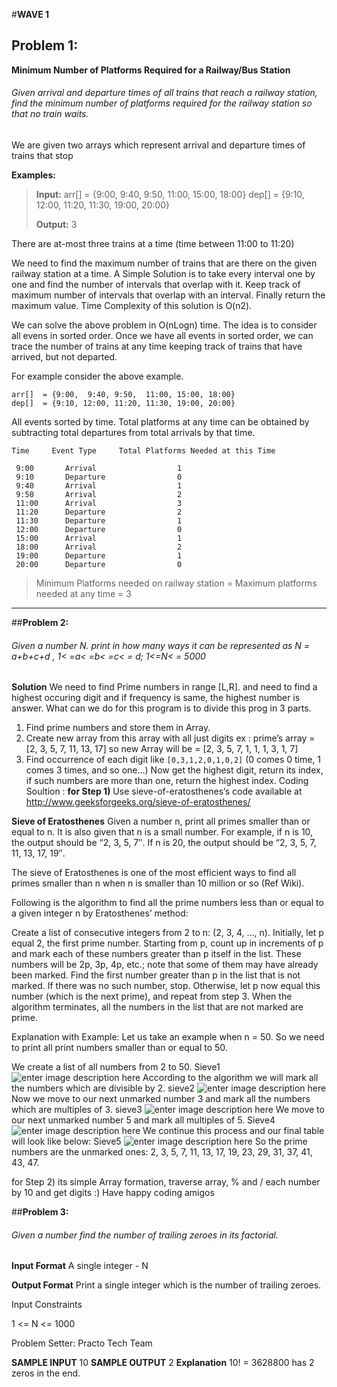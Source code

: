 #**WAVE 1**
## **Problem 1:**
**Minimum Number of Platforms Required for a Railway/Bus Station**

###### Given arrival and departure times of all trains that reach a railway station, find the minimum number of platforms required for the railway station so that no train waits.
We are given two arrays which represent arrival and departure times of trains that stop

**Examples:**

>  **Input:**  arr[]  = {9:00,  9:40, 9:50,  11:00, 15:00, 18:00}
>             dep[]  = {9:10, 12:00, 11:20, 11:30, 19:00, 20:00}
> 
> **Output:** 3



There are at-most three trains at a time (time between 11:00 to 11:20)

We need to find the maximum number of trains that are there on the given railway station at a time. A Simple Solution is to take every interval one by one and find the number of intervals that overlap with it. Keep track of maximum number of intervals that overlap with an interval. Finally return the maximum value. Time Complexity of this solution is O(n2).

We can solve the above problem in O(nLogn) time. The idea is to consider all evens in sorted order. Once we have all events in sorted order, we can trace the number of trains at any time keeping track of trains that have arrived, but not departed.




For example consider the above example.

    arr[]  = {9:00,  9:40, 9:50,  11:00, 15:00, 18:00}
    dep[]  = {9:10, 12:00, 11:20, 11:30, 19:00, 20:00}

All events sorted by time.
Total platforms at any time can be obtained by subtracting total 
departures from total arrivals by that time.
 

    Time     Event Type     Total Platforms Needed at this Time 

     9:00       Arrival                  1
     9:10       Departure                0
     9:40       Arrival                  1
     9:50       Arrival                  2
     11:00      Arrival                  3 
     11:20      Departure                2
     11:30      Departure                1
     12:00      Departure                0
     15:00      Arrival                  1
     18:00      Arrival                  2 
     19:00      Departure                1
     20:00      Departure                0

> Minimum Platforms needed on railway station = Maximum platforms needed at any time  = 3

 


----------





##**Problem 2:**

###### Given a number N. print in how many ways it can be represented as N = a+b+c+d , 1< =a< =b< =c< = d; 1<=N< = 5000


**Solution**
 We need to find Prime numbers in range [L,R]. and need to find a highest occuring digit and if frequency is same, the highest number is answer.
What can we do for this program is to divide this prog in 3 parts.

 1. Find prime numbers and store them in Array.
 2. Create new array from this array with all just digits
		ex : prime’s array = [2, 3, 5, 7, 11, 13, 17]
		so new Array will be = [2, 3, 5, 7, 1, 1, 1, 3, 1, 7]
 3. Find occurrence of each digit like `[0,3,1,2,0,1,0,2]` (0 comes 0 time, 1 comes 3 times, and so one…)
Now get the highest digit, return its index, if such numbers are more than one, return the highest index.
Coding Soultion :
**for Step 1)** Use sieve-of-eratosthenes’s code available at http://www.geeksforgeeks.org/sieve-of-eratosthenes/

**Sieve of Eratosthenes**
Given a number n, print all primes smaller than or equal to n. It is also given that n is a small number.
For example, if n is 10, the output should be “2, 3, 5, 7″. If n is 20, the output should be “2, 3, 5, 7, 11, 13, 17, 19″.

The sieve of Eratosthenes is one of the most efficient ways to find all primes smaller than n when n is smaller than 10 million or so (Ref Wiki).

Following is the algorithm to find all the prime numbers less than or equal to a given integer n by Eratosthenes’ method:

Create a list of consecutive integers from 2 to n: (2, 3, 4, …, n).
Initially, let p equal 2, the first prime number.
Starting from p, count up in increments of p and mark each of these numbers greater than p itself in the list. These numbers will be 2p, 3p, 4p, etc.; note that some of them may have already been marked.
Find the first number greater than p in the list that is not marked. If there was no such number, stop. Otherwise, let p now equal this number (which is the next prime), and repeat from step 3.
When the algorithm terminates, all the numbers in the list that are not marked are prime.

Explanation with Example:
Let us take an example when n = 50. So we need to print all print numbers smaller than or equal to 50.

We create a list of all numbers from 2 to 50.
Sieve1
![enter image description here](http://d1gjlxt8vb0knt.cloudfront.net//wp-content/uploads/Sieve1-1024x178.png)
According to the algorithm we will mark all the numbers which are divisible by 2.
sieve2
![enter image description here](http://d1gjlxt8vb0knt.cloudfront.net//wp-content/uploads/sieve2-1024x177.png)
Now we move to our next unmarked number 3 and mark all the numbers which are multiples of 3.
sieve3
![enter image description here](http://d1gjlxt8vb0knt.cloudfront.net//wp-content/uploads/sieve3-1024x177.png)
We move to our next unmarked number 5 and mark all multiples of 5.
Sieve4
![enter image description here](http://d1gjlxt8vb0knt.cloudfront.net//wp-content/uploads/Sieve4-1024x178.png)
We continue this process and our final table will look like below:
Sieve5
![enter image description here](http://d1gjlxt8vb0knt.cloudfront.net//wp-content/uploads/Sieve5-1024x181.png)
So the prime numbers are the unmarked ones: 2, 3, 5, 7, 11, 13, 17, 19, 23, 29, 31, 37, 41, 43, 47.

for Step 2) its simple Array formation, traverse array, % and /  each number by 10 and get digits :)
Have happy coding  amigos

 ##**Problem 3:**

###### Given a number find the number of trailing zeroes in its factorial.

**Input Format**
	A single integer - N

**Output Format**
Print a single integer which is the number of trailing zeroes.

Input Constraints

1 <= N <= 1000

Problem Setter: Practo Tech Team

**SAMPLE INPUT** 
	10
**SAMPLE OUTPUT** 
	2
**Explanation**
10! = 3628800 has 2 zeros in the end.

 
